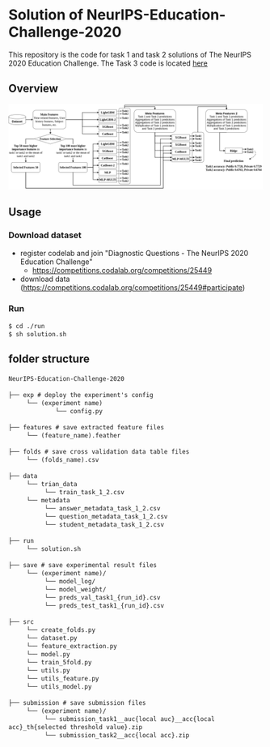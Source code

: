 # Solution of NeurIPS-Education-Challenge-2020

This repository is the code for task 1 and task 2 solutions of The NeurIPS 2020 Education Challenge.
The Task 3 code is located [here](https://github.com/haradai1262/NeurIPS-Education-Challenge-2020/tree/main/task3)

## Overview

![overview](./_figure/overview.png)

## Usage

### Download dataset

- register codelab and join "Diagnostic Questions - The NeurIPS 2020 Education Challenge"
  - https://competitions.codalab.org/competitions/25449
- download data (https://competitions.codalab.org/competitions/25449#participate)

### Run

```
$ cd ./run
$ sh solution.sh
```

## folder structure

```
NeurIPS-Education-Challenge-2020

├── exp # deploy the experiment's config
     └── (experiment name)
             └── config.py

├── features # save extracted feature files
     └── (feature_name).feather

├── folds # save cross validation data table files
     └── (folds_name).csv

├── data
     └── trian_data
          └── train_task_1_2.csv
     └── metadata
          └── answer_metadata_task_1_2.csv
          └── question_metadata_task_1_2.csv
          └── student_metadata_task_1_2.csv

├── run
     └── solution.sh

├── save # save experimental result files
     └── (experiment name)/   
          └── model_log/
          └── model_weight/
          └── preds_val_task1_{run_id}.csv
          └── preds_test_task1_{run_id}.csv

├── src
     └── create_folds.py
     └── dataset.py
     └── feature_extraction.py
     └── model.py
     └── train_5fold.py
     └── utils.py
     └── utils_feature.py
     └── utils_model.py

├── submission # save submission files
     └── (experiment name)/
          └── submission_task1__auc{local auc}__acc{local acc}_th{selected threshold value}.zip
          └── submission_task2__acc{local acc}.zip
```